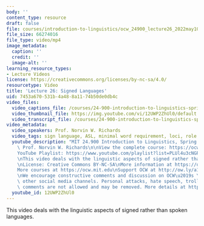 ```yaml
---
body: ''
content_type: resource
draft: false
file: courses/introduction-to-linguistics/ocw_24900_lecture26_2022may10_360p_16_9.mp4
file_size: 66274016
file_type: video/mp4
image_metadata:
  caption: ''
  credit: ''
  image-alt: ''
learning_resource_types:
- Lecture Videos
license: https://creativecommons.org/licenses/by-nc-sa/4.0/
resourcetype: Video
title: 'Lecture 26: Signed Languages'
uid: 7453a670-531b-4a48-8a11-74b50de0db4c
video_files:
  video_captions_file: /courses/24-900-introduction-to-linguistics-spring-2022/1b7TZWEkidhukCE_FYZbnFFTFahpMjnuk_transcript.webvtt
  video_thumbnail_file: https://img.youtube.com/vi/12UWP2ZhUl0/default.jpg
  video_transcript_file: /courses/24-900-introduction-to-linguistics-spring-2022/1b7TZWEkidhukCE_FYZbnFFTFahpMjnuk_transcript.pdf
video_metadata:
  video_speakers: Prof. Norvin W. Richards
  video_tags: sign language, ASL, minimal word requirement, loci, role shift
  youtube_description: "MIT 24.900 Introduction to Linguistics, Spring 2022\nInstructor:\
    \ Prof. Norvin W. Richards\n\nView the complete course: https://ocw.mit.edu/courses/24-900-introduction-to-linguistics-spring-2022/\n\
    YouTube Playlist: https://www.youtube.com/playlist?list=PLUl4u3cNGP63BZGNOqrF2qf_yxOjuG35j\n\
    \nThis video deals with the linguistic aspects of signed rather than spoken languages.\n\
    \nLicense: Creative Commons BY-NC-SA\nMore information at https://ocw.mit.edu/terms\n\
    More courses at https://ocw.mit.edu\nSupport OCW at http://ow.ly/a1If50zVRlQ\n\
    \nWe encourage constructive comments and discussion on OCW\u2019s YouTube and\
    \ other social media channels. Personal attacks, hate speech, trolling, and inappropriate\
    \ comments are not allowed and may be removed. More details at https://ocw.mit.edu/comments.\n"
  youtube_id: 12UWP2ZhUl0
---
```

This video deals with the linguistic aspects of signed rather than spoken languages.